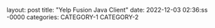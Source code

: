 layout: post
title: "Yelp Fusion Java Client"
date: 2022-12-03 02:36:ss -0000
categories: CATEGORY-1 CATEGORY-2
